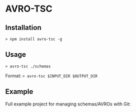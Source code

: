 # AVRO-TSC
## Installation
`> npm install avro-tsc -g`

## Usage
`> avro-tsc ./schemas`

Format:
`> avro-tsc $INPUT_DIR $OUTPUT_DIR`

## Example
Full example project for managing schemas/AVROs with Git:
